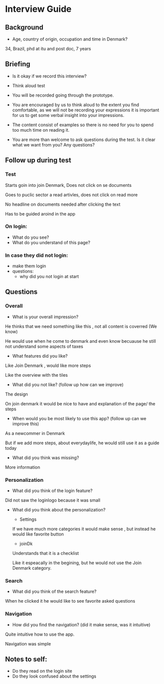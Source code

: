# Interview Guide

## Background

- Age, country of origin, occupation and time in Denmark?

34, Brazil, phd at itu and post doc, 7 years

## Briefing 

- Is it okay if we record this interview?
- Think aloud test

- You will be recorded going through the prototype.
- You are encouraged by us to think aloud to the extent you find comfortable, as we will not be recording your expressions it is important for us to get some verbal insight into your impressions. 
- The content consist of examples so there is no need for you to spend too much time on reading it. 
- You are more than welcome to ask questions during the test. Is it clear what we want from you? Any questions?

## Follow up during test

### Test

Starts goin into join Denmark,  Does not click on se documents

Goes to puclic sector a read artivles, does not click on read more

No headline on documents needed after clicking the text

Has to be guided aroind in the app

### On login:
- What do you see?
- What do you understand of this page?

### In case they did not login:
- make them login
- questions:
	- why did you not login at start

## Questions
### Overall
- What is your overall impression?

He thinks that we need something like this , not all content is coverred (We know)

He would use when he come to denmark and even know becuause he still not understand some aspects of taxes

- What features did you like?

Like Join Denmark , would like more steps

Like the overview with the tiles

- What did you not like? (follow up how can we improve)

The design

On join denmark it would be nice to have and explanation of the page/ the steps

- When would you be most likely to use this app? (follow up can we improve this)

As a newcommer in Denmark

But if we add more steps, about everydaylife, he would still use it as a guide today

- What did you think was missing?

More information

### Personalization
- What did you think of the login feature? 

Did not saw the loginlogo because it was small 

- What did you think about the personalization?
	- Settings
	
	If we have much more categories it would make sense , but instead he would like favorite button
	
	- joinDk
	
	Understands that it is a checklist
	
	Like it espeacally in the begining, but he would not use the Join Denmark category.

### Search
- What did you think of the search feature?

When he clicked it he would like to see favorite asked questions

### Navigation
- How did you find the navigation? (did it make sense, was it intuitive)

Quite intuitive how to use the app.

Navigation was simple

## Notes to self:
- Do they read on the login site
- Do they look confused about the settings
